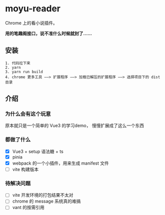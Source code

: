 # moyu-reader
Chrome 上的看小说插件。

**用的笔趣阁接口，说不准什么时候就封了……**

## 安装
```
1. 代码拉下来
2. yarn
3. yarn run build
4. chrome 更多工具 ——> 扩展程序 ——> 加载已解压的扩展程序 ——> 选择项目下的 dist 目录
```

## 介绍
### 为什么会有这个玩意
原本就只是一个简单的 Vue3 的学习demo， 慢慢扩展成了这么一个东西


### 都做了什么
- [x] Vue3 + setup 语法糖 + ts
- [x] pinia
- [x] webpack 的一个小插件，用来生成 manifest 文件
- [ ] vite 构建版本

### 待解决问题
- [ ] vite 开发环境的打包结果不太对
- [ ] chrome 的 message 系统真的难搞
- [ ] vant 的按需引用